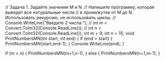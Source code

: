 // Задача 1. Задайте значения M и N.
// Напишите программу, которая выведет все натуральные числа
// в промежутке от M до N. Использовать рекурсию, не использовать циклы.
// Console.WriteLine("Введите 2 числа:");
// int m = Convert.ToInt32(Console.ReadLine());
// int n = Convert.ToInt32(Console.ReadLine());
int m = 9;
int n = 15;
void PrintNumbersMN(int start, int end)
{
    if (end > start)
    {
        PrintNumbersMN(start,end-1);
    }
    Console.WriteLine(end);
}

if (m < n)
{
    PrintNumbersMN(m+1,n-1);
}
else
{
    PrintNumbersMN(n+1,m-1);
}